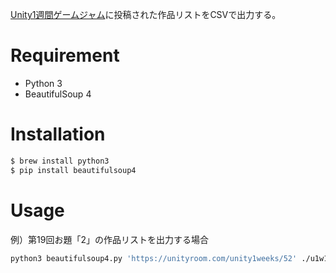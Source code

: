 [Unity1週間ゲームジャム](https://unityroom.com/unity1weeks)に投稿された作品リストをCSVで出力する。

# Requirement

- Python 3
- BeautifulSoup 4

# Installation

```bash
$ brew install python3
$ pip install beautifulsoup4
```

# Usage

例）第19回お題「2」の作品リストを出力する場合

```bash
python3 beautifulsoup4.py 'https://unityroom.com/unity1weeks/52' ./u1w19.csv
```

